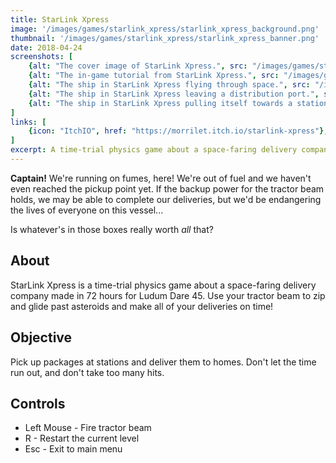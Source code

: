 ```yaml
---
title: StarLink Xpress
image: '/images/games/starlink_xpress/starlink_xpress_background.png'
thumbnail: '/images/games/starlink_xpress/starlink_xpress_banner.png'
date: 2018-04-24
screenshots: [
    {alt: "The cover image of StarLink Xpress.", src: "/images/games/starlink_xpress/starlink_xpress_banner.png"},
    {alt: "The in-game tutorial from StarLink Xpress.", src: "/images/games/starlink_xpress/starlink_xpress_3.png"},
    {alt: "The ship in StarLink Xpress flying through space.", src: "/images/games/starlink_xpress/starlink_xpress_0.png"},
    {alt: "The ship in StarLink Xpress leaving a distribution port.", src: "/images/games/starlink_xpress/starlink_xpress_1.png"},
    {alt: "The ship in StarLink Xpress pulling itself towards a station.", src: "/images/games/starlink_xpress/starlink_xpress_2.png"},
]
links: [
    {icon: "ItchIO", href: "https://morrilet.itch.io/starlink-xpress"},
]
excerpt: A time-trial physics game about a space-faring delivery company made in 72 hours for Ludum Dare 45.
---
```


**Captain!** We're running on fumes, here! We're out of fuel and we haven't even reached the pickup point yet. If the backup power for the tractor beam holds, we may be able to complete our deliveries, but we'd be endangering the lives of everyone on this vessel...

Is whatever's in those boxes really worth *all* that?

## About

StarLink Xpress is a time-trial physics game about a space-faring delivery company made in 72 hours for Ludum Dare 45. Use your tractor beam to zip and glide past asteroids and make all of your deliveries on time!

## Objective

Pick up packages at stations and deliver them to homes. Don't let the time run out, and don't take too many hits.

## Controls
* Left Mouse - Fire tractor beam
* R - Restart the current level
* Esc - Exit to main menu
